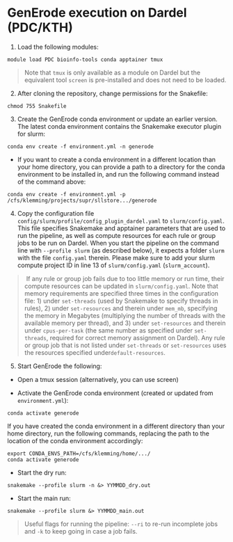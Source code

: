# GenErode execution on Dardel (PDC/KTH)

1) Load the following modules:

```
module load PDC bioinfo-tools conda apptainer tmux
```

> Note that `tmux` is only available as a module on Dardel 
but the equivalent tool `screen` is pre-installed and does 
not need to be loaded. 

2) After cloning the repository, change permissions for the 
Snakefile:

```
chmod 755 Snakefile
```

3) Create the GenErode conda environment or update an earlier 
version. The latest conda environment contains the Snakemake 
executor plugin for slurm:

```
conda env create -f environment.yml -n generode
```

- If you want to create a conda environment in a different location 
than your home directory, you can provide a path to a directory 
for the conda environment to be installed in, and run the following
command instead of the command above:

```
conda env create -f environment.yml -p /cfs/klemming/projects/supr/sllstore.../generode
```

4) Copy the configuration file `config/slurm/profile/config_plugin_dardel.yaml` 
to `slurm/config.yaml`. This file specifies Snakemake and apptainer 
parameters that are used to run the pipeline, as well as compute 
resources for each rule or group jobs to be run on Dardel. When 
you start the pipeline on the command line with `--profile slurm` 
(as described below), it expects a folder `slurm` with the file
`config.yaml` therein. Please make sure to add your slurm compute 
project ID in line 13 of `slurm/config.yaml` (`slurm_account`). 

> If any rule or group job fails due to too little memory or
run time, their compute resources can be updated in `slurm/config.yaml`.
Note that memory requirements are specified three times in the
configuration file: 1) under `set-threads` (used by Snakemake 
to specify threads in rules), 2) under `set-resources` and therein 
under `mem_mb`, specifying the memory in Megabytes (multiplying 
the number of threads with the available memory per thread), 
and 3) under `set-resources` and therein under `cpus-per-task` 
(the same number as specified under `set-threads`, required for 
correct memory assignment on Dardel). Any rule or group job that
is not listed under `set-threads` or `set-resources` uses the
resources specified under`default-resources`. 

5) Start GenErode the following:

- Open a tmux session (alternatively, you can use screen)

- Activate the GenErode conda environment (created or updated 
from `environment.yml`):

```
conda activate generode
```

If you have created the conda environment in a different directory 
than your home directory, run the following commands, replacing the 
path to the location of the conda environment accordingly:

```
export CONDA_ENVS_PATH=/cfs/klemming/home/.../
conda activate generode
```

- Start the dry run:

```
snakemake --profile slurm -n &> YYMMDD_dry.out
```

- Start the main run:

```
snakemake --profile slurm &> YYMMDD_main.out
```

> Useful flags for running the pipeline: `--ri` to re-run 
incomplete jobs and `-k` to keep going in case a job fails. 
